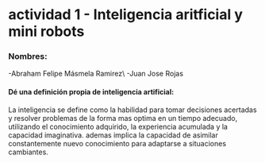 # actividad 1 - Inteligencia aritficial y mini robots
### Nombres: 
-Abraham Felipe Másmela Ramirez\\
-Juan Jose Rojas

#### Dé una definición propia de inteligencia artificial:

La inteligencia se define como la habilidad para tomar decisiones acertadas y resolver problemas de la forma mas optima en un tiempo adecuado, utilizando el conocimiento adquirido, la experiencia acumulada y la capacidad imaginativa. ademas implica la capacidad de asimilar constantemente nuevo conocimiento para adaptarse a situaciones cambiantes.
